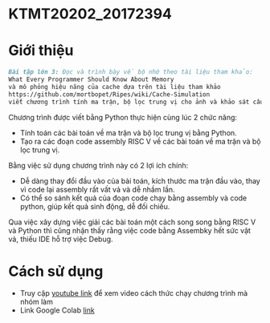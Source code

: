 # KTMT20202_20172394
# Giới thiệu
```md
Bài tập lớn 3: Đọc và trình bày về bộ nhớ theo tài liệu tham khảo:
What Every Programmer Should Know About Memory
và mô phỏng hiệu năng của cache dựa trên tài liệu tham khảo
https://github.com/mortbopet/Ripes/wiki/Cache-Simulation
viết chương trình tính ma trận, bộ lọc trung vị cho ảnh và khảo sát cấu trúc chương trình tới hiệu năng cache. 
```
Chương trình được viết bằng Python thực hiện cùng lúc 2 chức năng:
* Tính toán các bài toán về ma trận và bộ lọc trung vị bằng Python.
* Tạo ra các đoạn code assembly RISC V về các bài toán về ma trận và bộ lọc trung vị.

Bằng việc sử dụng chương trình này có 2 lợi ích chính:
* Dễ dàng thay đổi đầu vào của bài toán, kích thước ma trận đầu vào, thay vì code lại assembly rất vất vả và dễ nhầm lần.
* Có thể so sánh kết quả của đoạn code chạy bằng assembly và code python, giúp kết quả sinh động, dễ đối chiếu.

Qua việc xây dựng việc giải các bài toán một cách song song bằng RISC V và Python thì cũng nhận thấy rằng việc code bằng Assembky hết sức vật vả, thiếu IDE hỗ trợ việc Debug.

# Cách sử dụng
* Truy cập [youtube link](https://youtu.be/qnPz5rxPdZU) để xem video cách thức chạy chương trình mà nhóm làm
* Link Google Colab [link](https://colab.research.google.com/drive/1XbPFkgitwHpiFOeR0SiXV7LMrhBzmLBT?usp=sharing)
